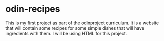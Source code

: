 # odin-recipes
This is my first project as part of the odinproject curriculum. It is a website that will contain some recipes for some simple dishes that will have ingredients with them. I will be using HTML for this project. 
